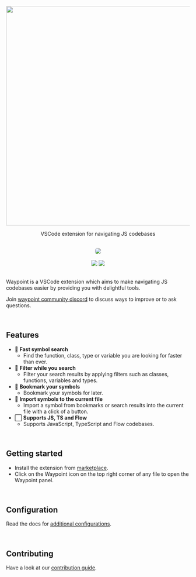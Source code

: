 <div align="center">
<img  src="https://raw.githubusercontent.com/Raathigesh/waypoint/master/docs/assets/logo.png" width="600px">

<p align="center">
  VSCode extension for navigating JS codebases
</p>
<br/>
<img style="border-radius: 5px;"  src="https://raw.githubusercontent.com/Raathigesh/waypoint/master/docs/assets/demo.png">

<br/>
<br/>
<img src="https://img.shields.io/github/workflow/status/Raathigesh/JSBubbles/Production Build?style=flat-square" />
<img src="https://img.shields.io/visual-studio-marketplace/v/Raathigeshan.waypoint?color=green&style=flat-square" />
<br />
</div>
<br/>

Waypoint is a VSCode extension which aims to make navigating JS codebases easier by providing you with delightful tools.

Join [waypoint community discord](https://discord.gg/4TN27KK) to discuss ways to improve or to ask questions.

<br />

## Features

- 💨 **Fast symbol search**
  - Find the function, class, type or variable you are looking for faster than ever.
- 🎲 **Filter while you search**
  - Filter your search results by applying filters such as classes, functions, variables and types.
- 🔖 **Bookmark your symbols**
  - Bookmark your symbols for later.
- 📑 **Import symbols to the current file**
  - Import a symbol from bookmarks or search results into the current file with a click of a button.
- ⬜ **Supports JS, TS and Flow**
  - Supports JavaScript, TypeScript and Flow codebases.

<br />

## Getting started

- Install the extension from [marketplace](https://marketplace.visualstudio.com/items?itemName=Raathigeshan.waypoint).
- Click on the Waypoint icon on the top right corner of any file to open the Waypoint panel.

<br />

## Configuration

Read the docs for [additional configurations](https://waypoint.netlify.app/docs/).

<br/>

## Contributing

Have a look at our [contribution guide](docs/contributing.md).
